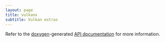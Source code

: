 ```yaml
---
layout: page
title: vulkanx
subtitle: Vulkan extras
---
```


Refer to the [doxygen][1]-generated [API documentation][2] for 
more information.

[1]: http://doxygen.nl
[2]: https://mgradysaunders.github.io/vulkanx/doxygen/html
